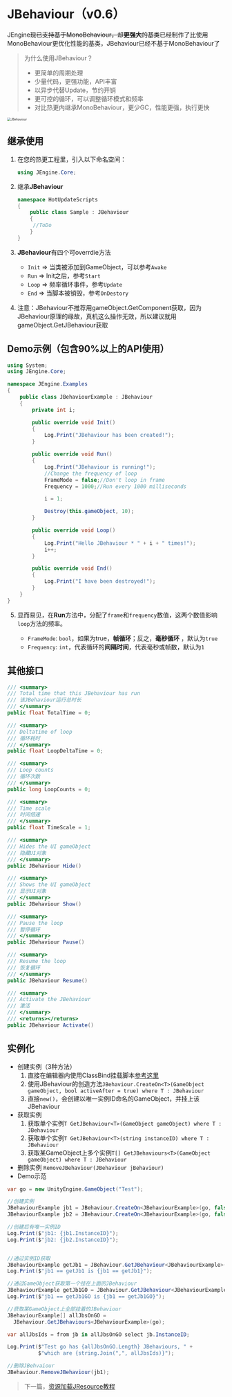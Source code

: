 # JBehaviour（v0.6）

JEngine~~现已支持基于MonoBehaviour，却**更强大**的基类~~已经制作了比使用MonoBehaviour更优化性能的基类，JBehaviour已经不基于MonoBehaviour了

> 为什么使用JBehaviour？
>
> - 更简单的周期处理
> - 少量代码，更强功能，API丰富
> - 以异步代替Update，节约开销
> - 更可控的循环，可以调整循环模式和频率
> - 对比热更内继承MonoBehaviour，更少GC，性能更强，执行更快

<img src="https://s1.ax1x.com/2020/07/19/URW5mn.png" alt="JBehaviour" style="zoom:50%;" />


## 继承使用

1. 在您的热更工程里，引入以下命名空间：

   ```csharp
   using JEngine.Core;
   ```

2. 继承**JBehaviour**

   ```csharp
   namespace HotUpdateScripts
   {
       public class Sample : JBehaviour
       {
       	//ToDo
       }
   }
   ```

3. **JBehaviour**有四个可overrdie方法

   - ```Init``` => 当类被添加到GameObject，可以参考```Awake```
   - ```Run``` => Init之后，参考```Start```
   - ```Loop``` => 频率循环事件，参考```Update```
   - ```End``` => 当脚本被销毁，参考```OnDestory```
    
4. 注意：JBehaviour不推荐用gameObject.GetComponent获取，因为JBehaviour原理的缘故，真机这么操作无效，所以建议就用gameObject.GetJBehaviour获取


## Demo示例（包含90%以上的API使用）

   ```csharp
   using System;
   using JEngine.Core;
   
   namespace JEngine.Examples
   {
       public class JBehaviourExample : JBehaviour
       {
           private int i;
   
           public override void Init()
           {
               Log.Print("JBehaviour has been created!");
           }
   
           public override void Run()
           {
               Log.Print("JBehaviour is running!");
               //Change the frequency of loop
               FrameMode = false;//Don't loop in frame
               Frequency = 1000;//Run every 1000 milliseconds
   
               i = 1;
   
               Destroy(this.gameObject, 10);
           }
   
           public override void Loop()
           {
               Log.Print("Hello JBehaviour * " + i + " times!");
               i++;
           }
   
           public override void End()
           {
               Log.Print("I have been destroyed!");
           }
       }
   }
   
   ```

5. 显而易见，在**Run**方法中，分配了```frame```和```frequency```数值，这两个数值影响```loop```方法的频率。

   - ```FrameMode```: ```bool```，如果为true，**帧循环**；反之，**毫秒循环** ，默认为```true```
   - ```Frequency```: ```int```，代表循环的**间隔时间**，代表毫秒或帧数，默认为```1```

## 其他接口

  ```csharp
/// <summary>
/// Total time that this JBehaviour has run
/// 该JBehaviour运行总时长
/// </summary>
public float TotalTime = 0;
```

```csharp
/// <summary>
/// Deltatime of loop
/// 循环耗时
/// </summary>
public float LoopDeltaTime = 0;
```

```csharp
/// <summary>
/// Loop counts
/// 循环次数
/// </summary>
public long LoopCounts = 0;
```

```csharp
/// <summary>
/// Time scale
/// 时间倍速
/// </summary>
public float TimeScale = 1;
```

```csharp
/// <summary>
/// Hides the UI gameObject
/// 隐藏UI对象
/// </summary>
public JBehaviour Hide()
```

```csharp
/// <summary>
/// Shows the UI gameObject
/// 显示UI对象
/// </summary>
public JBehaviour Show()
```

```csharp
/// <summary>
/// Pause the loop
/// 暂停循环
/// </summary>
public JBehaviour Pause()
```

```csharp
/// <summary>
/// Resume the loop
/// 恢复循环
/// </summary>
public JBehaviour Resume()
```

```csharp
/// <summary>
/// Activate the JBehaviour
/// 激活
/// </summary>
/// <returns></returns>
public JBehaviour Activate()
```

## 实例化

  - 创建实例（3种方法）
    1. 直接在编辑器内使用ClassBind挂载脚本[参考这里](classbind.html)
    2. 使用JBehaviour的创造方法```JBehaviour.CreateOn<T>(GameObject gameObject, bool activeAfter = true) where T : JBehaviour```
    3. 直接```new()```，会创建以唯一实例ID命名的GameObject，并挂上该JBehaviour
  - 获取实例
    1. 获取单个实例```T GetJBehaviour<T>(GameObject gameObject) where T : JBehaviour```
    2. 获取单个实例```T GetJBehaviour<T>(string instanceID) where T : JBehaviour```
    3. 获取某GameObject上多个实例```T[] GetJBehaviours<T>(GameObject gameObject) where T : JBehaviour```
  - 删除实例
    ```RemoveJBehaviour(JBehaviour jBehaviour)```
  - Demo示范

```csharp
var go = new UnityEngine.GameObject("Test");

//创建实例
JBehaviourExample jb1 = JBehaviour.CreateOn<JBehaviourExample>(go, false);
JBehaviourExample jb2 = JBehaviour.CreateOn<JBehaviourExample>(go, false);

//创建后有唯一实例ID
Log.Print($"jb1: {jb1.InstanceID}");
Log.Print($"jb2: {jb2.InstanceID}");


//通过实例ID获取
JBehaviourExample getJb1 = JBehaviour.GetJBehaviour<JBehaviourExample>(jb1.InstanceID);
Log.Print($"jb1 == getJb1 is {jb1 == getJb1}");

//通过GameObject获取第一个挂在上面的JBehaviour
JBehaviourExample getJb1GO = JBehaviour.GetJBehaviour<JBehaviourExample>(go);
Log.Print($"jb1 == getJb1GO is {jb1 == getJb1GO}");

//获取某GameObject上全部挂着的JBehaviour
JBehaviourExample[] allJbsOnGO =
  JBehaviour.GetJBehaviours<JBehaviourExample>(go);

var allJbsIds = from jb in allJbsOnGO select jb.InstanceID;

Log.Print($"Test go has {allJbsOnGO.Length} JBehaviours, " +
          $"which are {string.Join(",", allJbsIds)}");

//删除JBehvaiour
JBehaviour.RemoveJBehaviour(jb1);
```

> 下一篇，[资源加载JResource教程](jresource.html)
